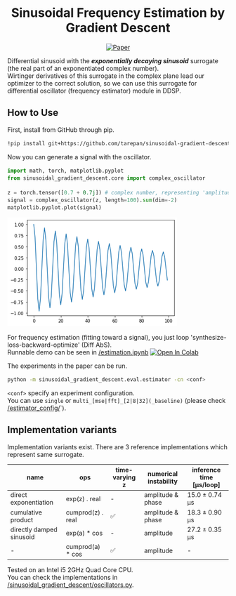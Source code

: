 <!-- I directly edited this README.md -->

<div align="center">

# Sinusoidal Frequency Estimation by Gradient Descent <!-- omit in toc -->
<!-- [![Open In Colab](https://colab.research.google.com/assets/colab-badge.svg)][notebook] -->
[![Paper](http://img.shields.io/badge/paper-arxiv.2210.14476-B31B1B.svg)][paper]

</div>

Differential sinusoid with the ***exponentially decaying sinusoid*** surrogate (the real part of an exponentiated complex number).  
Wirtinger derivatives of this surrogate in the complex plane lead our optimizer to the correct solution,
so we can use this surrogate for differential oscillator (frequency estimator) module in DDSP.  


## How to Use
First, install from GitHub through pip.
``` bash
!pip install git+https://github.com/tarepan/sinusoidal-gradient-descent -q
```

Now you can generate a signal with the oscillator.  
``` python
import math, torch, matplotlib.pyplot
from sinusoidal_gradient_descent.core import complex_oscillator

z = torch.tensor([0.7 + 0.7j]) # complex number, representing 'amplitude' and 'frequency'
signal = complex_oscillator(z, length=100).sum(dim=-2)
matplotlib.pyplot.plot(signal)
```

![surrogate](/doc/img/single_surrogate.png)

For frequency estimation (fitting toward a signal), you just loop 'synthesize-loss-backward-optimize' (Diff AbS).  
Runnable demo can be seen in [/estimation.ipynb][estimation_nb_file] [![Open In Colab](https://colab.research.google.com/assets/colab-badge.svg)][estimation_nb_colab]  

The experiments in the paper can be run.
``` bash
python -m sinusoidal_gradient_descent.eval.estimator -cn <conf>
```
`<conf>` specify an experiment configuration.  
You can use `single` or `multi_[mse|fft]_[2|8|32](_baseline)` (please check [/estimator_config/](https://github.com/tarepan/sinusoidal-gradient-descent/tree/main/estimator_config)`).  


## Implementation variants

Implementation variants exist. There are 3 reference implementations which represent same surrogate.  

| name                     |        ops        | time-varying z | numerical instability | inference time [µs/loop] |
| ------------------------ | ----------------- | -------------- | --------------------- | ------------------------ |
| direct exponentiation    | exp(z)     . real |      -         | amplitude & phase     |      15.0 ± 0.74 µs      |
| cumulative product       | cumprod(z) . real |      ✅       | amplitude & phase     |      18.3 ± 0.90 µs      |
| directly damped sinusoid | exp(a)     * cos  |      -         | amplitude             |      27.2 ± 0.35 µs      |
| -                        | cumprod(a) * cos  |      ✅       | amplitude             |           -              |

Tested on an Intel i5 2GHz Quad Core CPU.  
You can check the implementations in [/sinusoidal_gradient_descent/oscillators.py](https://github.com/tarepan/sinusoidal-gradient-descent/blob/main/sinusoidal_gradient_descent/oscillators.py).


[paper]: https://arxiv.org/abs/2210.14476
[estimation_nb_file]: https://github.com/tarepan/sinusoidal-gradient-descent/blob/main/estimation.ipynb
[estimation_nb_colab]: https://colab.research.google.com/github/tarepan/sinusoidal-gradient-descent/blob/main/estimation.ipynb
<!-- [notebook]: https://colab.research.google.com/github/tarepan/S3PRL_VC/blob/main/s3prlvc.ipynb -->

